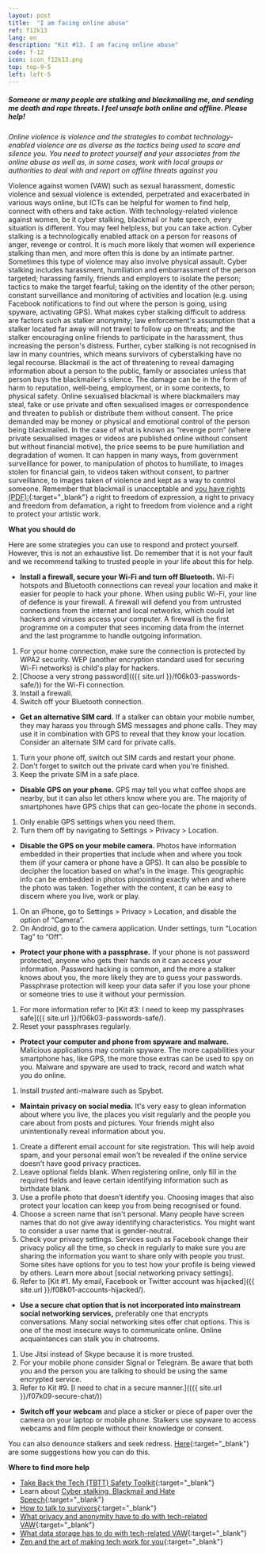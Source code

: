 ```yaml
---
layout: post
title:  "I am facing online abuse"
ref: f12k13
lang: en
description: "Kit #13. I am facing online abuse"
code: f-12
icon: icon_f12k13.png
top: top-9-5
left: left-5
---
```


##### Someone or many people are stalking and blackmailing me, and sending me death and rape threats. I feel unsafe both online and offline. Please help!

*Online violence is violence and the strategies to combat technology-enabled violence are as diverse as the tactics being used to scare and silence you. You need to protect yourself and your associates from the online abuse as well as, in some cases, work with local groups or authorities to deal with and report on offline threats against you*

Violence against women (VAW) such as sexual harassment, domestic violence and sexual violence is extended, perpetrated and exacerbated in various ways online, but ICTs can be helpful for women to find help, connect with others and take action. With technology-related violence against women, be it cyber stalking, blackmail or hate speech, every situation is different. You may feel helpless, but you can take action. 
Cyber stalking is a technologically enabled attack on a person for reasons of anger, revenge or control. It is much more likely that women will experience stalking than men, and more often this is done by an intimate partner. Sometimes this type of violence may also involve physical assault. 
Cyber stalking includes harassment, humiliation and embarrassment of the person targeted; harassing family, friends and employers to isolate the person; tactics to make the target fearful; taking on the identity of the other person; constant surveillance and monitoring of activities and location (e.g. using Facebook notifications to find out where the person is going, using spyware, activating GPS).
What makes cyber stalking difficult to address are factors such as stalker anonymity; law enforcement's assumption that a stalker located far away will not travel to follow up on threats; and the stalker encouraging online friends to participate in the harassment, thus increasing the person's distress. Further, cyber stalking is not recognised in law in many countries, which means survivors of cyberstalking have no legal recourse. 
Blackmail is the act of threatening to reveal damaging information about a person to the public, family or associates unless that person buys the blackmailer's silence. The damage can be in the form of harm to reputation, well-being, employment, or in some contexts, to physical safety. Online sexualised blackmail is where blackmailers may steal, fake or use private and often sexualised images or correspondence and threaten to publish or distribute them without consent. The price demanded may be money or physical and emotional control of the person being blackmailed. In the case of what is known as “revenge porn“ (where private sexualised images or videos are published online without consent but without financial motive), the price seems to be pure humiliation and degradation of women. It can happen in many ways, from government surveillance for power, to manipulation of photos to humiliate, to images stolen for financial gain, to videos taken without consent, to partner surveillance, to images taken of violence and kept as a way to control someone.
Remember that blackmail is unacceptable and [you have rights (PDF):](https://www.takebackthetech.net/sites/default/files/blackmail.pdf){:target="_blank"} a right to freedom of expression, a right to privacy and freedom from defamation, a right to freedom from violence and a right to protect your artistic work.

**What you should do**

Here are some strategies you can use to respond and protect yourself. However, this is not an exhaustive list. Do remember that it is not your fault and we recommend talking to trusted people in your life about this for help.

+ **Install a firewall, secure your Wi-Fi and turn off Bluetooth.** Wi-Fi hotspots and Bluetooth connections can reveal your location and make it easier for people to hack your phone. When using public Wi-Fi, your line of defence is your firewall. A firewall will defend you from untrusted connections from the internet and local networks, which could let hackers and viruses access your computer. A firewall is the first programme on a computer that sees incoming data from the internet and the last programme to handle outgoing information.
 1. For your home connection, make sure the connection is protected by WPA2 security. WEP (another encryption standard used for securing Wi-Fi networks) is child's play for hackers.
 2. [Choose a very strong password](({{ site.url }}/f06k03-passwords-safe/)) for the Wi-Fi connection.
 3. Install a firewall.
 4. Switch off your Bluetooth connection.
+ **Get an alternative SIM card.** If a stalker can obtain your mobile number, they may harass you through SMS messages and phone calls. They may use it in combination with GPS to reveal that they know your location. Consider an alternate SIM card for private calls.
 1. Turn your phone off, switch out SIM cards and restart your phone.
 2. Don't forget to switch out the private card when you're finished. 
 3. Keep the private SIM in a safe place.
+ **Disable GPS on your phone.** GPS may tell you what coffee shops are nearby, but it can also let others know where you are. The majority of smartphones have GPS chips that can geo-locate the phone in seconds.
 1. Only enable GPS settings when you need them. 
 2. Turn them off by navigating to Settings > Privacy > Location.
+ **Disable the GPS on your mobile camera.** Photos have information embedded in their properties that include when and where you took them (if your camera or phone have a GPS). It can also be possible to decipher the location based on what's in the image. This geographic info can be embedded in photos pinpointing exactly when and where the photo was taken. Together with the content, it can be easy to discern where you live, work or play.
 1. On an iPhone, go to Settings > Privacy > Location, and disable the option of “Camera”.
 2. On Android, go to the camera application. Under settings, turn “Location Tag” to “Off”.
+ **Protect your phone with a passphrase.** If your phone is not password protected, anyone who gets their hands on it can access your information. Password hacking is common, and the more a stalker knows about you, the more likely they are to guess your passwords. Passphrase protection will keep your data safer if you lose your phone or someone tries to use it without your permission.
 1. For more information refer to [Kit #3: I need to keep my passphrases safe]({{ site.url }}/f06k03-passwords-safe/).
 2. Reset your passphrases regularly.
+ **Protect your computer and phone from spyware and malware.** Malicious applications may contain spyware. The more capabilities your smartphone has, like GPS, the more those extras can be used to spy on you. Malware and spyware are used to track, record and watch what you do online.
 1. Install *trusted* anti-malware such as Spybot.
+ **Maintain privacy on social media.** It's very easy to glean information about where you live, the places you visit regularly and the people you care about from posts and pictures. Your friends might also unintentionally reveal information about you.
 1. Create a different email account for site registration. This will help avoid spam, and your personal email won't be revealed if the online service doesn’t have good privacy practices. 
 2. Leave optional fields blank. When registering online, only fill in the required fields and leave certain identifying information such as birthdate blank. 
 3. Use a profile photo that doesn’t identify you. Choosing images that also protect your location can keep you from being recognised or found.
 4. Choose a screen name that isn't personal. Many people have screen names that do not give away identifying characteristics. You might want to consider a user name that is gender-neutral.
 5. Check your privacy settings. Services such as Facebook change their privacy policy all the time, so check in regularly to make sure you are sharing the information you want to share only with people you trust. Some sites have options for you to test how your profile is being viewed by others. Learn more about [social networking privacy settings].
 6. Refer to [Kit #1. My email, Facebook or Twitter account was hijacked]({{ site.url }}/f08k01-accounts-hijacked/).
+ **Use a secure chat option that is not incorporated into mainstream social networking services,** preferably one that encrypts conversations. Many social networking sites offer chat options. This is one of the most insecure ways to communicate online. Online acquaintances can stalk you in chatrooms.
 1. Use Jitsi instead of Skype because it is more trusted.
 2. For your mobile phone consider Signal or Telegram. Be aware that both you and the person you are talking to should be using the same encrypted service.
 3. Refer to Kit #9. [I need to chat in a secure manner.](({{ site.url }}/f07k09-secure-chat/))
+ **Switch off your webcam** and place a sticker or piece of paper over the camera on your laptop or mobile phone. Stalkers use spyware to access webcams and film people without their knowledge or consent.

You can also denounce stalkers and seek redress. [Here](https://www.takebackthetech.net/be-safe/cyberstalking-strategies){:target="_blank"} are some suggestions how you can do this.

**Where to find more help**

+ [Take Back the Tech (TBTT) Safety Toolkit](https://www.takebackthetech.net/be-safe/safety-toolkit){:target="_blank"}
+ Learn about [Cyber stalking, Blackmail and Hate Speech](https://www.takebackthetech.net/know-more){:target="_blank"}
+ [How to talk to survivors](https://www.takebackthetech.net/be-safe/how-talk-survivors){:target="_blank"}
+ [What privacy and anonymity have to do with tech-related VAW](https://www.takebackthetech.net/be-safe/how-deal-privacy-and-anonymity){:target="_blank"}
+ [What data storage has to do with tech-related VAW](https://www.takebackthetech.net/be-safe/how-store-data){:target="_blank"}
+ [Zen and the art of making tech work for you](https://gendersec.tacticaltech.org/wiki/index.php/Complete_manual){:target="_blank"}